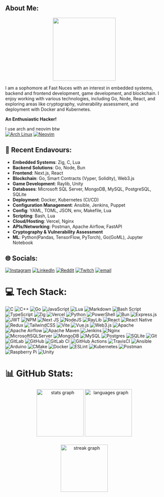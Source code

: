## About Me:

<div align="center">
  <img height="200" src="https://media0.giphy.com/media/v1.Y2lkPTc5MGI3NjExMXNtamcxNDU4d3I2aWNtYTBwandvcWVheHRsMDNzdXQyN29hZWhvZCZlcD12MV9pbnRlcm5hbF9naWZfYnlfaWQmY3Q9Zw/jzHFPlw89eTqU/giphy.gif"  />
</div>

I am a sophomore at Fast Nuces with an interest in embedded systems, backend and frontend development, game development, and blockchain. I enjoy working with various technologies, including Go, Node, React, and exploring areas like cryptography, vulnerability assessment, and deployment with Docker and Kubernetes.  


**An Enthusiastic Hacker!** 

I use arch and neovim btw
<br>
[![Arch Linux](https://img.shields.io/badge/Arch%20Linux-000080?style=for-the-badge&logo=archlinux)](https://archlinux.org/)
[![Neovim](https://img.shields.io/badge/Neovim-9c401c?style=for-the-badge&logo=neovim)](https://neovim.io/)


## 💫 Recent Endavours:

- **Embedded Systems**: Zig, C, Lua  
- **Backend Solutions**: Go, Node, Bun  
- **Frontend**: Next.js, React  
- **Blockchain**: Go, Smart Contracts (Vyper, Solidity), Web3.js
- **Game Development**: Raylib, Unity
- **Databases**: Microsoft SQL Server, MongoDB, MySQL, PostgreSQL, SQLite
- **Deployment**: Docker, Kubernetes (CI/CD)  
- **Configuration Management**: Ansible, Jenkins, Puppet  
- **Config**: YAML, TOML, JSON, env, Makefile, Lua  
- **Scripting**: Bash, Lua
- **Cloud/Hosting**: Vercel, Nginx
- **APIs/Networking**: Postman, Apache Airflow, FastAPI
- **Cryptography & Vulnerability Assessment** 
- **ML**: Python(Pandas, TensorFlow, PyTorch), Go(GoML), Jupyter Notebook

## 🌐 Socials:
[![Instagram](https://img.shields.io/badge/Instagram-%23E4405F.svg?logo=Instagram&logoColor=white)](https://instagram.com/abdulahshoaib) [![LinkedIn](https://img.shields.io/badge/LinkedIn-%230077B5.svg?logo=linkedin&logoColor=white)](https://linkedin.com/in/abdullahshoaibkhan) [![Reddit](https://img.shields.io/badge/Reddit-%23FF4500.svg?logo=Reddit&logoColor=white)](https://reddit.com/user/theDarkerDarthVader) [![Twitch](https://img.shields.io/badge/Twitch-%239146FF.svg?logo=Twitch&logoColor=white)](https://twitch.tv/nullptr_s) [![email](https://img.shields.io/badge/Email-D14836?logo=gmail&logoColor=white)](mailto:khan.abdullah.shoaib@gmail.com) 

# 💻 Tech Stack:
![C](https://img.shields.io/badge/c-%2300599C.svg?style=flat-square&logo=c&logoColor=white) ![C++](https://img.shields.io/badge/c++-%2300599C.svg?style=flat-square&logo=c%2B%2B&logoColor=white) ![Go](https://img.shields.io/badge/go-%2300ADD8.svg?style=flat-square&logo=go&logoColor=white) ![JavaScript](https://img.shields.io/badge/javascript-%23323330.svg?style=flat-square&logo=javascript&logoColor=%23F7DF1E) ![Lua](https://img.shields.io/badge/lua-%232C2D72.svg?style=flat-square&logo=lua&logoColor=white) ![Markdown](https://img.shields.io/badge/markdown-%23000000.svg?style=flat-square&logo=markdown&logoColor=white) ![Bash Script](https://img.shields.io/badge/bash_script-%23121011.svg?style=flat-square&logo=gnu-bash&logoColor=white) ![TypeScript](https://img.shields.io/badge/typescript-%23007ACC.svg?style=flat-square&logo=typescript&logoColor=white) ![Zig](https://img.shields.io/badge/Zig-%23F7A41D.svg?style=flat-square&logo=zig&logoColor=white) ![Vercel](https://img.shields.io/badge/vercel-%23000000.svg?style=flat-square&logo=vercel&logoColor=white) ![Python](https://img.shields.io/badge/python-3670A0?style=flat-square&logo=python&logoColor=ffdd54) ![PowerShell](https://img.shields.io/badge/PowerShell-%235391FE.svg?style=flat-square&logo=powershell&logoColor=white) ![Bun](https://img.shields.io/badge/Bun-%23000000.svg?style=flat-square&logo=bun&logoColor=white) ![Express.js](https://img.shields.io/badge/express.js-%23404d59.svg?style=flat-square&logo=express&logoColor=%2361DAFB) ![JWT](https://img.shields.io/badge/JWT-black?style=flat-square&logo=JSON%20web%20tokens) ![NPM](https://img.shields.io/badge/NPM-%23CB3837.svg?style=flat-square&logo=npm&logoColor=white) ![Next JS](https://img.shields.io/badge/Next-black?style=flat-square&logo=next.js&logoColor=white) ![NodeJS](https://img.shields.io/badge/node.js-6DA55F?style=flat-square&logo=node.js&logoColor=white) ![RayLib](https://img.shields.io/badge/RAYLIB-FFFFFF?style=flat-square&logo=raylib&logoColor=black) ![React](https://img.shields.io/badge/react-%2320232a.svg?style=flat-square&logo=react&logoColor=%2361DAFB) ![React Native](https://img.shields.io/badge/react_native-%2320232a.svg?style=flat-square&logo=react&logoColor=%2361DAFB) ![Redux](https://img.shields.io/badge/redux-%23593d88.svg?style=flat-square&logo=redux&logoColor=white) ![TailwindCSS](https://img.shields.io/badge/tailwindcss-%2338B2AC.svg?style=flat-square&logo=tailwind-css&logoColor=white) ![Vite](https://img.shields.io/badge/vite-%23646CFF.svg?style=flat-square&logo=vite&logoColor=white) ![Vue.js](https://img.shields.io/badge/vue.js-%2335495e.svg?style=flat-square&logo=vuedotjs&logoColor=%234FC08D) ![Web3.js](https://img.shields.io/badge/web3.js-F16822?style=flat-square&logo=web3.js&logoColor=white) ![Apache](https://img.shields.io/badge/apache-%23D42029.svg?style=flat-square&logo=apache&logoColor=white) ![Apache Airflow](https://img.shields.io/badge/Apache%20Airflow-017CEE?style=flat-square&logo=Apache%20Airflow&logoColor=white) ![Apache Maven](https://img.shields.io/badge/Apache%20Maven-C71A36?style=flat-square&logo=Apache%20Maven&logoColor=white) ![Jenkins](https://img.shields.io/badge/jenkins-%232C5263.svg?style=flat-square&logo=jenkins&logoColor=white) ![Nginx](https://img.shields.io/badge/nginx-%23009639.svg?style=flat-square&logo=nginx&logoColor=white) ![MicrosoftSQLServer](https://img.shields.io/badge/Microsoft%20SQL%20Server-CC2927?style=flat-square&logo=microsoft%20sql%20server&logoColor=white) ![MongoDB](https://img.shields.io/badge/MongoDB-%234ea94b.svg?style=flat-square&logo=mongodb&logoColor=white) ![MySQL](https://img.shields.io/badge/mysql-4479A1.svg?style=flat-square&logo=mysql&logoColor=white) ![Postgres](https://img.shields.io/badge/postgres-%23316192.svg?style=flat-square&logo=postgresql&logoColor=white) ![SQLite](https://img.shields.io/badge/sqlite-%2307405e.svg?style=flat-square&logo=sqlite&logoColor=white) ![Git](https://img.shields.io/badge/git-%23F05033.svg?style=flat-square&logo=git&logoColor=white) ![GitLab](https://img.shields.io/badge/gitlab-%23181717.svg?style=flat-square&logo=gitlab&logoColor=white) ![GitHub](https://img.shields.io/badge/github-%23121011.svg?style=flat-square&logo=github&logoColor=white) ![GitLab CI](https://img.shields.io/badge/gitlab%20CI-%23181717.svg?style=flat-square&logo=gitlab&logoColor=white) ![GitHub Actions](https://img.shields.io/badge/github%20actions-%232671E5.svg?style=flat-square&logo=githubactions&logoColor=white) ![TravisCI](https://img.shields.io/badge/travis%20ci-%232B2F33.svg?style=flat-square&logo=travis&logoColor=white) ![Ansible](https://img.shields.io/badge/ansible-%231A1918.svg?style=flat-square&logo=ansible&logoColor=white) ![Arduino](https://img.shields.io/badge/-Arduino-00979D?style=flat-square&logo=Arduino&logoColor=white) ![CMake](https://img.shields.io/badge/CMake-%23008FBA.svg?style=flat-square&logo=cmake&logoColor=white) ![Docker](https://img.shields.io/badge/docker-%230db7ed.svg?style=flat-square&logo=docker&logoColor=white) ![ESLint](https://img.shields.io/badge/ESLint-4B3263?style=flat-square&logo=eslint&logoColor=white) ![Kubernetes](https://img.shields.io/badge/kubernetes-%23326ce5.svg?style=flat-square&logo=kubernetes&logoColor=white) ![Postman](https://img.shields.io/badge/Postman-FF6C37?style=flat-square&logo=postman&logoColor=white) ![Raspberry Pi](https://img.shields.io/badge/-Raspberry_Pi-C51A4A?style=flat-square&logo=Raspberry-Pi) ![Unity](https://img.shields.io/badge/unity-%23000000.svg?style=flat-square&logo=unity&logoColor=white)

# 📊 GitHub Stats:
###

<div align="center">
  <img src="https://github-readme-stats.vercel.app/api?username=WhoisCipher&hide_title=false&hide_rank=false&show_icons=true&include_all_commits=true&count_private=true&disable_animations=false&theme=dracula&locale=en&hide_border=false&order=1" height="150" alt="stats graph"  />
  <img src="https://github-readme-stats.vercel.app/api/top-langs?username=WhoisCipher&locale=en&hide_title=false&layout=compact&card_width=320&langs_count=5&theme=dracula&hide_border=false&order=2" height="150" alt="languages graph"  />
</div>

###

<div align="center">
  <img src="https://streak-stats.demolab.com?user=WhoisCipher&locale=en&mode=daily&theme=dracula&hide_border=false&border_radius=5&order=3" height="150" alt="streak graph"  />
</div>

###
